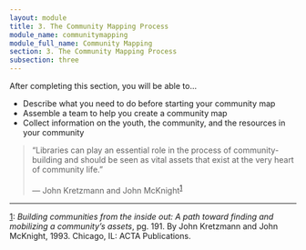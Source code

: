 ```yaml
---
layout: module
title: 3. The Community Mapping Process
module_name: communitymapping
module_full_name: Community Mapping
section: 3. The Community Mapping Process
subsection: three
---
```


<div class="objectives">

<p>After completing this section, you will be able to...</p>
<ul>
  <li>Describe what you need to do before starting your community map</li>
   <li>Assemble a team to help you create a community map</li>
    <li>Collect information on the youth, the community, and the resources in your community</li>
</ul>

</div>

>“Libraries can play an essential role in the process of community-building and should be seen as vital assets that exist at the very heart of community life.”<br/><br/>— John Kretzmann and John McKnight<sup><a href="#fn1" name="1">1</a></sup>

<hr/>

<a name="fn1" href="#1">1</a>: _Building communities from the inside out: A path toward finding and mobilizing a community’s assets_, pg. 191. By John Kretzmann and John McKnight, 1993. Chicago, IL: ACTA Publications.